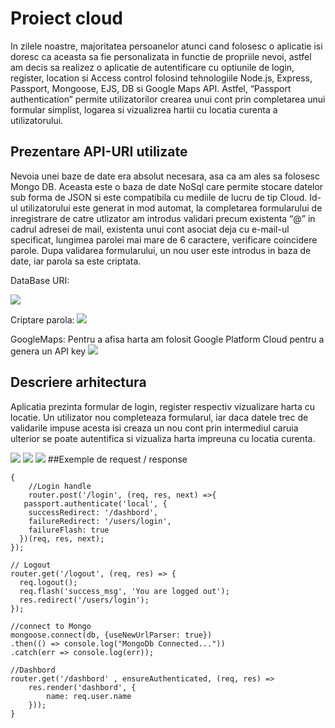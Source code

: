# Proiect cloud 

In zilele noastre, majoritatea persoanelor atunci cand folosesc o aplicatie isi doresc ca aceasta sa fie personalizata in functie de propriile nevoi, astfel am decis sa realizez o aplicatie de autentificare cu optiunile de login, register, location si Access control folosind tehnologiile Node.js, Express, Passport, Mongoose, EJS, DB si Google Maps API. Astfel, “Passport authentication” permite utilizatorilor crearea unui cont prin completarea unui formular simplist, logarea si vizualizrea hartii cu locatia curenta a utilizatorului. 

## Prezentare API-URI utilizate
Nevoia unei baze de date era absolut necesara, asa ca am ales sa folosesc  Mongo DB. Aceasta este o baza de date NoSql care permite stocare datelor sub forma de JSON si este compatibila cu mediile de lucru de tip Cloud. Id-ul utilizatorului este generat in mod automat, la completarea formularului de inregistrare de catre utlizator am introdus validari precum existenta “@” in cadrul adresei de mail, existenta unui cont asociat deja cu e-mail-ul specificat, lungimea parolei mai mare de 6 caractere, verificare coincidere parole. Dupa validarea formularului, un nou user este introdus in baza de date, iar parola sa este criptata.

DataBase URI:

![](https://user-images.githubusercontent.com/44023558/81694998-b4dc4480-946a-11ea-8bb7-dbc1f1331a9b.png)

Criptare parola:
![](https://user-images.githubusercontent.com/44023558/81695005-b60d7180-946a-11ea-9814-3a7e5873e58e.png)

GoogleMaps:
Pentru a afisa harta am folosit Google Platform Cloud pentru a genera un API key
![](https://user-images.githubusercontent.com/44023558/81701978-5ff0fc00-9473-11ea-9c6e-3b506efd6ab0.png)

## Descriere arhitectura

Aplicatia prezinta formular de login, register respectiv vizualizare harta cu locatie. Un utilizator nou completeaza formularul, iar daca datele trec de validarile impuse acesta isi creaza un nou cont prin intermediul caruia ulterior se poate autentifica si vizualiza harta impreuna cu locatia curenta. 

![](https://user-images.githubusercontent.com/44023558/81695050-bf96d980-946a-11ea-9a56-fdef98c0f658.png)
![](https://user-images.githubusercontent.com/44023558/81695046-bf96d980-946a-11ea-8908-8e0760185cff.png)
![](https://user-images.githubusercontent.com/44023558/81695041-be65ac80-946a-11ea-9edf-569ff1d963a7.png)
##Exemple de request / response

``` 
{
    //Login handle
    router.post('/login', (req, res, next) =>{
   passport.authenticate('local', {
    successRedirect: '/dashbord',
    failureRedirect: '/users/login',
    failureFlash: true
  })(req, res, next);
});

// Logout
router.get('/logout', (req, res) => {
  req.logout();
  req.flash('success_msg', 'You are logged out');
  res.redirect('/users/login');
});

//connect to Mongo
mongoose.connect(db, {useNewUrlParser: true})
.then(() => console.log("MongoDb Connected..."))
.catch(err => console.log(err));

//Dashbord
router.get('/dashbord' , ensureAuthenticated, (req, res) => 
    res.render('dashbord', {
        name: req.user.name
    }));
}

```
